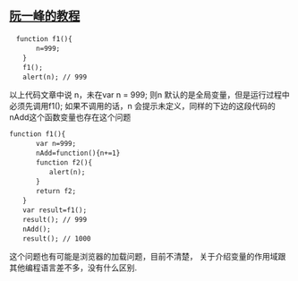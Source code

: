 ## [阮一峰的教程](http://www.ruanyifeng.com/blog/2009/08/learning_javascript_closures.html)

```
　function f1(){
　　　　n=999;
　　}
　　f1();
　　alert(n); // 999
```
以上代码文章中说 n，未在var n = 999;
则n 默认的是全局变量，但是运行过程中必须先调用f1(); 如果不调用的话，n 会提示未定义，同样的下边的这段代码的nAdd这个函数变量也存在这个问题
```
function f1(){
　　　　var n=999;
　　　　nAdd=function(){n+=1}
　　　　function f2(){
　　　　　　alert(n);
　　　　}
　　　　return f2;
　　}
　　var result=f1();
　　result(); // 999
　　nAdd();
　　result(); // 1000
```
这个问题也有可能是浏览器的加载问题，目前不清楚，
关于介绍变量的作用域跟其他编程语言差不多，没有什么区别.
